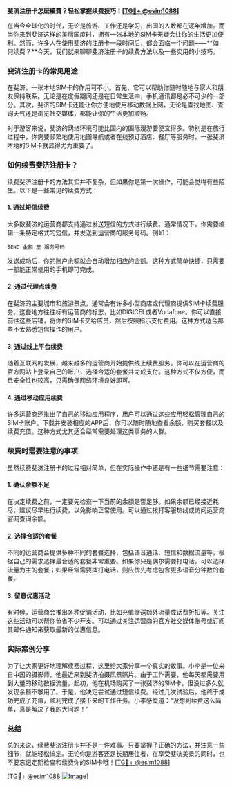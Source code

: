 **斐济注册卡怎麽續費？轻松掌握续费技巧！[[TG💪+ @esim1088](https://t.me/s/esim1088)]**

在当今全球化的时代，无论是旅游、工作还是学习，出国的人数都在逐年增加。而当你来到斐济这样的美丽国度时，拥有一张本地的SIM卡无疑会让你的生活更加便利。然而，许多人在使用斐济的注册卡一段时间后，都会面临一个问题——**如何续费？**今天，我们就来聊聊斐济注册卡的续费方法以及一些实用的小技巧。

### 斐济注册卡的常见用途

在斐济，一张本地SIM卡的作用可不小。首先，它可以帮助你随时随地与家人和朋友保持联系。无论是在度假期间还是在日常生活中，手机通讯都是必不可少的一部分。其次，斐济的SIM卡还能让你方便地使用移动数据上网，无论是查找地图、查询天气还是浏览社交媒体，都能让你的生活更加顺畅。

对于游客来说，斐济的网络环境可能比国内的国际漫游要便宜得多。特别是在旅行过程中，你需要频繁地使用地图导航或者在线预订酒店、餐厅等服务时，一张斐济本地的SIM卡就显得尤为重要了。

### 如何续费斐济注册卡？

续费斐济注册卡的方法其实并不复杂，但如果你是第一次操作，可能会觉得有些陌生。以下是一些常见的续费方式：

#### 1. **通过短信续费**
   大多数斐济的运营商都支持通过发送短信的方式进行续费。通常情况下，你需要编辑一条特定格式的短信，并发送到运营商的服务号码。例如：
   ```
   SEND 金额 至 服务号码
   ```
   发送成功后，你的账户余额就会自动增加相应的金额。这种方式简单快捷，只需要一部能正常使用的手机即可完成。

#### 2. **通过代理点续费**
   在斐济的主要城市和旅游景点，通常会有许多小型商店或代理商提供SIM卡续费服务。这些地方往往标有运营商的标志，比如DIGICEL或者Vodafone。你可以直接前往这些店铺，将你的SIM卡交给店员，然后按照指示支付费用。这种方式适合那些不太熟悉短信操作的用户。

#### 3. **通过线上平台续费**
   随着互联网的发展，越来越多的运营商开始提供线上续费服务。你可以在运营商的官方网站上登录自己的账户，选择合适的套餐并完成支付。这种方式不仅方便，而且安全性也较高，只需确保网络环境良好即可。

#### 4. **通过移动应用续费**
   许多运营商还推出了自己的移动应用程序，用户可以通过这些应用轻松管理自己的SIM卡账户。下载并安装相应的APP后，你可以随时随地查看余额、购买套餐以及续费充值。这种方式尤其适合经常需要处理这类事务的人群。

### 续费时需要注意的事项

虽然续费斐济注册卡的过程相对简单，但在实际操作中还是有一些细节需要注意：

#### 1. **确认余额不足**
   在决定续费之前，一定要先检查一下当前的余额是否足够。如果余额已经接近耗尽，建议尽早进行续费，以免影响正常使用。可以通过拨打客服热线或访问运营商官网查询余额。

#### 2. **选择合适的套餐**
   不同的运营商会提供多种不同的套餐选择，包括语音通话、短信和数据流量等。根据自己的需求选择最合适的套餐非常重要。如果你只是偶尔需要打电话，可以选择流量为主的套餐；如果经常需要拨打电话，则应优先考虑包含更多语音分钟数的套餐。

#### 3. **留意优惠活动**
   有时候，运营商会推出各种促销活动，比如充值赠送额外流量或话费折扣等。关注这些活动可以帮你节省不少开支。可以通过关注运营商的官方社交媒体账号或订阅其邮件通知来获取最新的优惠信息。

### 实际案例分享

为了让大家更好地理解续费过程，这里给大家分享一个真实的故事。小李是一位来自中国的摄影师，他最近来到斐济拍摄风景照片。由于工作需要，他每天都需要用到大量的移动数据流量。起初，他在机场购买了一张斐济的SIM卡，但没过多久就发现余额不够用了。于是，他决定尝试通过短信续费。经过几次试验后，他终于成功完成了充值，顺利完成了接下来的工作任务。小李感慨道：“没想到续费这么简单，真是解决了我的大问题！”

### 总结

总的来说，续费斐济注册卡并不是一件难事。只要掌握了正确的方法，并注意一些细节，就能轻松搞定。无论你是游客还是长期居住者，在享受斐济美景的同时，也不要忘记定期检查和续费你的SIM卡哦！[[TG💪+ @esim1088](https://t.me/s/esim1088)]

[[TG💪+ @esim1088](https://t.me/s/esim1088) ![Image](https://i.postimg.cc/4NQfJmqS/Snipaste-2025-05-13-00-14-12.png)]